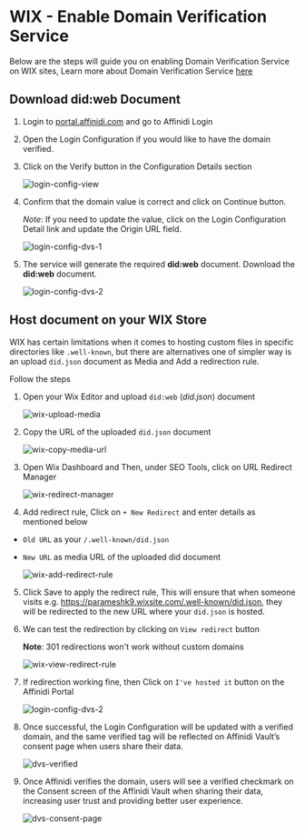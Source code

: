 # WIX - Enable Domain Verification Service

Below are the steps will guide you on enabling Domain Verification Service on WIX sites, Learn more about Domain Verification Service [here](https://docs.affinidi.com/docs/affinidi-elements/domain-verification/)

## Download did:web Document

1. Login to [portal.affinidi.com](http://portal.affinidi.com/) and go to Affinidi Login

2. Open the Login Configuration if you would like to have the domain verified.

3. Click on the Verify button in the Configuration Details section

    ![login-config-view](./images/dvs/login-config-view.png)

4. Confirm that the domain value is correct and click on Continue button.

    *Note*: If you need to update the value, click on the Login Configuration Detail link and update the Origin URL field.

    ![login-config-dvs-1](./images/dvs/login-config-dvs-1.png)

4. The service will generate the required **did:web** document. Download the **did:web** document.

    ![login-config-dvs-2](./images/dvs/login-config-dvs-2.png)

## Host document on your WIX Store

WIX has certain limitations when it comes to hosting custom files in specific directories like `.well-known`, but there are alternatives one of simpler way is an upload `did.json` document as Media and Add a redirection rule.

Follow the steps

1. Open your Wix Editor and upload `did:web` (*did.json*) document

    ![wix-upload-media](./images/dvs/wix-upload-media.png)

2. Copy the URL of the uploaded `did.json` document 

    ![wix-copy-media-url](./images/dvs/wix-copy-media-url.png)

3. Open Wix Dashboard and Then, under SEO Tools, click on URL Redirect Manager

    ![wix-redirect-manager](./images/dvs/wix-redirect-manager.png)

4. Add redirect rule, Click on `+ New Redirect` and enter details as mentioned below 
  - `Old URL` as your `/.well-known/did.json`
  - `New URL` as media URL of the uploaded did document

    ![wix-add-redirect-rule](./images/dvs/wix-add-redirect-rule.png)

5. Click Save to apply the redirect rule, This will ensure that when someone visits e.g. https://parameshk9.wixsite.com/.well-known/did.json, they will be redirected to the new URL where your `did.json` is hosted.

6. We can test the redirection by clicking on `View redirect` button
  
    **Note**: 301 redirections won't work without custom domains

    ![wix-view-redirect-rule](./images/dvs/wix-view-redirect-rule.png)

7. If redirection working fine, then Click on `I've hosted it` button on the Affinidi Portal 

    ![login-config-dvs-2](./images/dvs/login-config-dvs-2.png)

8.  Once successful, the Login Configuration will be updated with a verified domain, and the same verified tag will be reflected on Affinidi Vault’s consent page when users share their data.

    ![dvs-verified](./images/dvs/dvs-verified.png)

9. Once Affinidi verifies the domain, users will see a verified checkmark on the Consent screen of the Affinidi Vault when sharing their data, increasing user trust and providing better user experience.

    ![dvs-consent-page](./images/dvs/dvs-consent-page.png)

